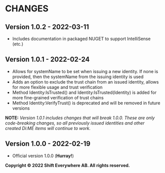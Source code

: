 # CHANGES

## Version 1.0.2 - 2022-03-11
- Includes documentation in packaged NUGET to support IntelliSense (etc.)

## Version 1.0.1 - 2022-02-24
- Allows for systemName to be set when issuing a new identity. If none is provided, then the systemName from the issuing identity is used
- Adds an option to exclude the trust chain from an issued identity, allows for more flexible usage and trust verification
- Method Identity:IsTrusted() and Identity:IsTrusted(Identity) is added for more fine-grained verification of trust chains
- Method Identity:VerifyTrust() is deprecated and will be removed in future versions

**NOTE:** *Version 1.0.1 includes changes that will break 1.0.0. These are only code-breaking changes, so all previously issued identities and other created Di:ME items will continue to work.*


## Version 1.0.0 - 2022-02-19
- Official version 1.0.0 (**Hurray!**)

**Copyright © 2022 Shift Everywhere AB. All rights reserved.**
